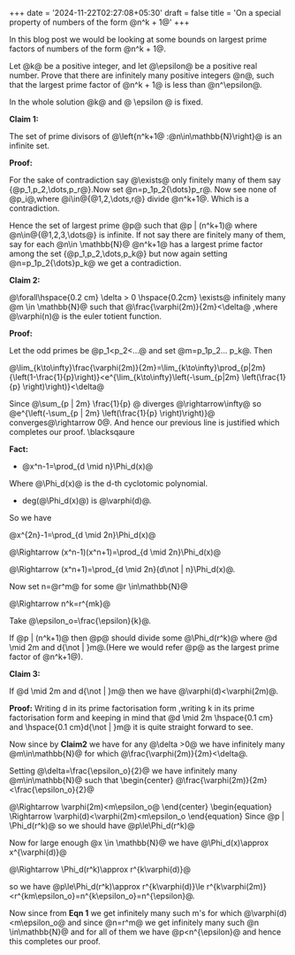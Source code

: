 +++
date = '2024-11-22T02:27:08+05:30'
draft = false
title = 'On a special property of numbers of the form @n^k + 1@'
+++

In this blog post we would be looking at some bounds on largest prime factors of numbers of the form @n^k + 1@.

Let @k@ be a positive integer, and let @\epsilon@ be a positive real number. Prove that there are infinitely many positive integers @n@, such that the largest prime factor of @n^k + 1@ is less than @n^\epsilon@.

In the whole solution @k@ and @ \epsilon @ is fixed.

**Claim 1:**

The set of prime divisors of @\left\{n^k+1@ :@n\in\mathbb{N}\right\}@ is an infinite set.

**Proof:**

For the sake of contradiction say @\exists@ only finitely many of them say \{@p_1,p_2,\dots,p_r@\}.Now set @n=p_1p_2{\dots}p_r@. Now see none of @p_i@,where @i\in@\{@1,2,\dots,r@\} divide @n^k+1@. Which is a contradiction. 


Hence the set of largest prime @p@ such that @p | (n^k+1)@ where @n\in@\{@1,2,3,\dots@\} is infinite. If not say there are finitely many of them, say for each @n\in \mathbb{N}@ @n^k+1@ has a largest prime factor among the set \{@p_1,p_2,\dots,p_k@\} but now again setting @n=p_1p_2{\dots}p_k@ we get a contradiction.

**Claim 2:**

@\forall\hspace{0.2 cm} \delta > 0 \hspace{0.2cm} \exists@ infinitely many @m \in \mathbb{N}@
such that  @\frac{\varphi(2m)}{2m}<\delta@ ,where @\varphi(n)@ is the euler totient function.

**Proof:**

 Let the odd primes be @p_1<p_2<...@ and set @m=p_1p_2... p_k@. Then

@\lim_{k\to\infty}\frac{\varphi(2m)}{2m}=\lim_{k\to\infty}\prod_{p|2m}{\left(1-\frac{1}{p}\right)}<e^{\lim_{k\to\infty}\left(-\sum_{p|2m} \left(\frac{1}{p} \right)\right)}<\delta@ 

Since @\sum_{p | 2m} \frac{1}{p} @ diverges @\rightarrow\infty@ so @e^{\left(-\sum_{p | 2m} \left(\frac{1}{p} \right)\right)}@ 
converges@\rightarrow 0@. And hence our previous line is justified which completes our proof. \blacksqaure


**Fact:**

-  @x^n-1=\prod_{d \mid n}\Phi_d(x)@

Where @\Phi_d(x)@ is the d-th cyclotomic polynomial.
-  deg(@\Phi_d(x)@) is @\varphi(d)@.

So we have

@x^{2n}-1=\prod_{d \mid 2n}\Phi_d(x)@

@\Rightarrow (x^n-1)(x^n+1)=\prod_{d \mid 2n}\Phi_d(x)@

@\Rightarrow (x^n+1)=\prod_{d \mid 2n}{d\not | n}\Phi_d(x)@.


Now set n=@r^m@ for some @r \in\mathbb{N}@

@\Rightarrow n^k=r^{mk}@

Take @\epsilon_o=\frac{\epsilon}{k}@.

If @p | (n^k+1)@ then @p@ should divide some @\Phi_d(r^k)@ where @d \mid 2m and d{\not | }m@.(Here we would refer @p@ as the largest prime factor of @n^k+1@).


**Claim 3:**

If @d \mid 2m and  d{\not | }m@ then we have @\varphi(d)<\varphi(2m)@.

**Proof:**
Writing d in its prime factorisation form ,writing k in its prime factorisation form and keeping in mind that @d \mid 2m \hspace{0.1 cm} and \hspace{0.1 cm}d{\not | }m@ it is quite straight forward to see.


Now since by **Claim2** we have for any @\delta >0@ we have infinitely many @m\in\mathbb{N}@ for which @\frac{\varphi(2m)}{2m}<\delta@.

Setting @\delta=\frac{\epsilon_o}{2}@ we have infinitely many @m\in\mathbb{N}@  such that
\begin{center}
    @\frac{\varphi(2m)}{2m}<\frac{\epsilon_o}{2}@

@\Rightarrow \varphi(2m)<m\epsilon_o@
\end{center}
\begin{equation}
    \Rightarrow \varphi(d)<\varphi(2m)<m\epsilon_o 
\end{equation}
Since @p | \Phi_d(r^k)@ so we should have @p\le\Phi_d(r^k)@ 

Now for large enough @x \in \mathbb{N}@ we have @\Phi_d(x)\approx x^{\varphi(d)}@

@\Rightarrow \Phi_d(r^k)\approx r^{k\varphi(d)}@

so we have @p\le\Phi_d(r^k)\approx r^{k\varphi(d)}\le r^{k\varphi(2m)}<r^{km\epsilon_o}=n^{k\epsilon_o}=n^{\epsilon}@.


Now since from **Eqn 1** we get infinitely many such m's for which @\varphi(d)<m\epsilon_o@ and since @n=r^m@ we get infinitely many such @n \in\mathbb{N}@ and for all of them we have @p<n^{\epsilon}@  and hence this completes our proof. 

